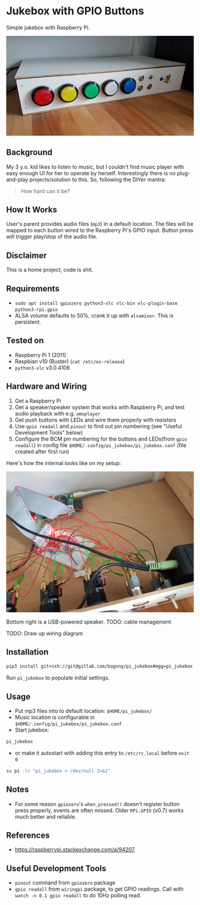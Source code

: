 # Jukebox with GPIO Buttons

Simple jukebox with Raspberry Pi.

![Jukebox headshot](misc/jukebox_01.jpg)

## Background
My 3 y.o. kid likes to listen to music, but I couldn't find music player with
easy enough UI for her to operate by herself. Interestingly there is no
plug-and-play projects/solution to this. So, following the DIYer mantra:

> How hard can it be?

## How It Works
User's parent provides audio files (`mp3`) in a default location. The files will
be mapped to each button wired to the Raspberry Pi's GPIO input. Button press
will trigger play/stop of the audio file.

## Disclaimer
This is a home project, code is shit.

## Requirements
- `sudo apt install gpiozero python3-vlc vlc-bin vlc-plugin-base python3-rpi.gpio`
- ALSA volume defaults to 50%, crank it up with `alsamixer`. This is persistent.

## Tested on
- Raspberry Pi 1 (2011).
- Raspbian v10 (Buster) (`cat /etc/os-release`)
- `python3-vlc` v3.0.4106

## Hardware and Wiring
1. Get a Raspberry Pi
2. Get a speaker/speaker system that works with Raspberry Pi, and test audio
   playback with e.g. `omxplayer`
3. Get push buttons with LEDs and wire them properly with resistors
4. Use `gpio readall` and `pinout` to find out pin numbering (see "Useful
   Development Tools" below)
5. Configure the BCM pin numbering for the buttons and LEDs(from `gpio readall`)
   in config file `$HOME/.config/pi_jukebox/pi_jukebox.conf` (file created after
   first run)

Here's how the internal looks like on my setup:

![Jukebox insides](misc/jukebox_02.jpg)

Bottom right is a USB-powered speaker. TODO: cable management

TODO: Draw up wiring diagram

## Installation
```bash
pip3 install git+ssh://git@gitlab.com/bagong/pi_jukebox#egg=pi_jukebox
```

Run `pi_jukebox` to populate initial settings.

## Usage
- Put mp3 files into to default location: `$HOME/pi_jukebox/`
- Music location is configurable in `$HOME/.config/pi_jukebox/pi_jukebox.conf`
- Start jukebox:
```bash
pi_jukebox
```

- or make it autostart with adding this entry to `/etc/rc.local` before `exit 0`

```bash
su pi -lc "pi_jukebox > /dev/null 2>&1"
```

## Notes
- For some reason `gpiozero`'s `when_pressed()` doesn't register button press
  properly, events are often missed. Older `RPi.GPIO` (v0.7) works much better
  and reliable.

## References
- https://raspberrypi.stackexchange.com/a/94207

## Useful Development Tools
- `pinout` command from `gpiozero` package
- `gpio readall` from `wiringpi` package, to get GPIO readings. Call with `watch
  -n 0.1 gpio readall` to do 10Hz polling read.
